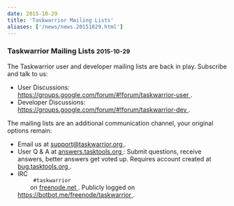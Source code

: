 ```yaml
---
date: 2015-10-29
title: 'Taskwarrior Mailing Lists'
aliases: ['/news/news.20151029.html']
---
```

<div class="col-md-8 main">
 <div class="row">
  <h3>
   Taskwarrior Mailing Lists
   <small>
    2015-10-29
   </small>
  </h3>
  <p>
   The Taskwarrior user and developer mailing lists are back in play.
            Subscribe and talk to us:
  </p>
  <ul>
   <li>
    User Discussions:
    <a href="https://groups.google.com/forum/#!forum/taskwarrior-user">
     https://groups.google.com/forum/#!forum/taskwarrior-user
    </a>
    .
   </li>
   <li>
    Developer Discussions:
    <a href="https://groups.google.com/forum/#!forum/taskwarrior-dev">
     https://groups.google.com/forum/#!forum/taskwarrior-dev
    </a>
    .
   </li>
  </ul>
  <p>
   The mailing lists are an additional communication channel, your
            original options remain:
  </p>
  <ul>
   <li>
    Email us at
    <a href="mailto:support@taskwarrior.org">
     support@taskwarrior.org
    </a>
    .
   </li>
   <li>
    User Q &amp; A at
    <a href="https://answers.tasktools.org">
     answers.tasktools.org
    </a>
    :
            Submit questions, receive answers, better answers get voted up.
            Requires account created at
    <a href="https://bug.tasktools.org">
     bug.tasktools.org
    </a>
    .
   </li>
   <li>
    IRC
    <code>
     #taskwarrior
    </code>
    on
    <a href="http://freenode.net/">
     freenode.net
    </a>
    .
            Publicly logged on
    <a href="https://botbot.me/freenode/taskwarrior">
     https://botbot.me/freenode/taskwarrior
    </a>
    .
   </li>
  </ul>
  <p>
  </p>
  <p>
  </p>
  <br/>
  <br/>
 </div>
</div>

